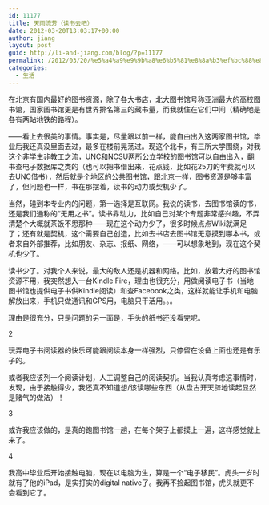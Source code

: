 ```yaml
---
id: 11177
title: 天雨流芳（读书去吧）
date: 2012-03-20T13:03:17+00:00
author: jiang
layout: post
guid: http://li-and-jiang.com/blog/?p=11177
permalink: /2012/03/20/%e5%a4%a9%e9%9b%a8%e6%b5%81%e8%8a%b3%ef%bc%88%e8%af%bb%e4%b9%a6%e5%8e%bb%e5%90%a7%ef%bc%89/
categories:
  - 生活
---
```

在北京有国内最好的图书资源，除了各大书店，北大图书馆号称亚洲最大的高校图书馆，国家图书馆更是有世界排名第三的藏书量，而我就住在它们中间（精确地是各有两站地铁的路程）。

——看上去很美的事情。事实是，尽量跟以前一样，能自由出入这两家图书馆，毕业后我还真没里面去过，最多在楼前晃荡过。现这个北卡，有三所大学围绕，对我这个非学生非教工之流，UNC和NCSU两所公立学校的图书馆可以自由出入，翻书查电子数据库之类的（也可以把书借出来，花点钱，比如花25刀的年费就可以去UNC借书），然后就是个地区的公共图书馆，跟北京一样，图书资源是够丰富了，但问题也一样，书在那摆着，读书的动力或契机少了。

当然，碰到本专业内的问题，第一选择是互联网。我说的读书，去图书馆读的书，还是我们通称的“无用之书”。读书靠动力，比如自己对某个专题非常感兴趣，不弄清楚个大概就茶饭不思那种——现在这个动力少了，很多时候点点Wiki就满足了；还有就是契机，这个需要自己创造，比如去书店去图书馆无意摸到哪本书，或者来自外部推荐，比如朋友、杂志、报纸、网络，——可以想象地到，现在这个契机也少了。

读书少了。对我个人来说，最大的敌人还是机器和网络。比如，放着大好的图书馆资源不用，我突然想入一台Kindle Fire，理由也很充分，用做阅读电子书（当地图书馆也提供电子书供Kindle阅读）和查Facebook之类，这样就能让手机和电脑解放出来，手机只做通讯和GPS用，电脑只干活用。。。

理由是很充分，只是问题的另一面是，手头的纸书还没看完呢。

2

玩弄电子书阅读器的快乐可能跟阅读本身一样强烈，只停留在设备上面也还是有乐子的。

或者我应该列一个阅读计划，人工调整自己的阅读契机。当我认真考虑这事情时，发现，由于接触得少，我还真不知道想/该读哪些东西（从盘古开天辟地读起显然是赌气的做法）！

3

或许我应该做的，是真的跑图书馆一趟，在每个架子上都摸上一遍，这样感觉就上来了。

4

我高中毕业后开始接触电脑，现在以电脑为生，算是一个“电子移民”。虎头一岁时就有了他的iPad，是实打实的digital native了。我再不捡起图书馆，虎头就更不会看到它了。
